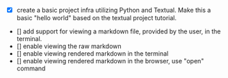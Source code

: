 * [x] create a basic project infra utilizing Python and Textual. Make this a basic "hello world" based on the textual project tutorial.
* [] add support for viewing a markdown file, provided by the user, in the terminal.
* [] enable viewing the raw markdown
* [] enable viewing rendered markdown in the terminal
* [] enable viewing rendered markdown in the browser, use "open" command
